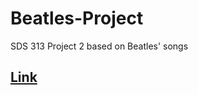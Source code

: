 # Beatles-Project
SDS 313 Project 2 based on Beatles' songs 

## [Link](https://loungeact1120.github.io/Beatles-Project/)
